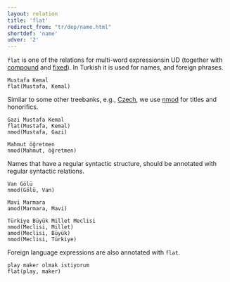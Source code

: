 ```yaml
---
layout: relation
title: 'flat'
redirect_from: "tr/dep/name.html"
shortdef: 'name'
udver: '2'
---
```


`flat` is one of the relations for multi-word expressionsin UD (together with [compound]() and [fixed]()).
In Turkish it is used for names, and foreign phrases.

~~~ sdparse
Mustafa Kemal
flat(Mustafa, Kemal)
~~~

Similar to some other treebanks, e.g.,  [Czech](cs-dep/flat), 
we use [nmod]() for titles and honorifics.

~~~ sdparse
Gazi Mustafa Kemal
flat(Mustafa, Kemal)
nmod(Mustafa, Gazi)
~~~

~~~ sdparse
Mahmut öğretmen
nmod(Mahmut, öğretmen)
~~~

Names that have a regular syntactic structure, should be annotated
with regular syntactic relations.

~~~ sdparse
Van Gölü
nmod(Gölü, Van)
~~~

~~~ sdparse
Mavi Marmara
amod(Marmara, Mavi)
~~~

~~~ sdparse
Türkiye Büyük Millet Meclisi
nmod(Meclisi, Millet)
amod(Meclisi, Büyük)
nmod(Meclisi, Türkiye)
~~~


Foreign language expressions are also annotated with ``flat``.

~~~ sdparse
play maker olmak istiyorum
flat(play, maker)
~~~
<!-- Interlanguage links updated Út zář 29 20:31:53 CEST 2020 -->
